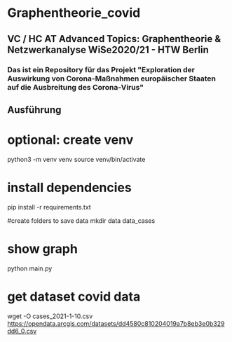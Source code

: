 # Graphentheorie_covid
## VC / HC AT Advanced Topics: Graphentheorie & Netzwerkanalyse WiSe2020/21 - HTW Berlin



### Das ist ein Repository für das Projekt "Exploration der Auswirkung von Corona-Maßnahmen europäischer Staaten auf die Ausbreitung des Corona-Virus"


## Ausführung

# optional: create venv
python3 -m venv venv
source venv/bin/activate

# install dependencies
pip install -r requirements.txt

#create folders to save data
mkdir data data_cases
 
# show graph
python main.py

# get dataset covid data
wget -O cases_2021-1-10.csv https://opendata.arcgis.com/datasets/dd4580c810204019a7b8eb3e0b329dd6_0.csv

